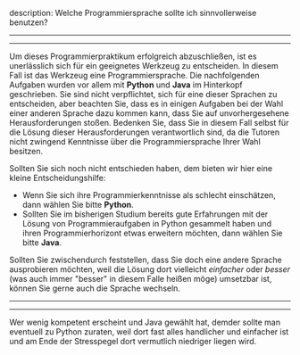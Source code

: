 description: Welche Programmiersprache sollte ich sinnvollerweise benutzen?

---
---

Um dieses Programmierpraktikum erfolgreich abzuschließen, ist es unerlässlich sich für ein geeignetes Werkzeug zu entscheiden.
In diesem Fall ist das Werkzeug eine Programmiersprache.
Die nachfolgenden Aufgaben wurden vor allem mit **Python** und **Java** im Hinterkopf geschrieben.
Sie sind nicht verpflichtet, sich für eine dieser Sprachen zu entscheiden, aber beachten Sie, dass es in einigen Aufgaben bei der Wahl einer anderen Sprache dazu kommen kann, dass Sie auf unvorhergesehene Herausforderungen stoßen.
Bedenken Sie, dass Sie in diesem Fall selbst für die Lösung dieser Herausforderungen verantwortlich sind, da die Tutoren nicht zwingend Kenntnisse über die Programmiersprache Ihrer Wahl besitzen.

Sollten Sie sich noch nicht entschieden haben, dem bieten wir hier eine kleine Entscheidungshilfe:
- Wenn Sie sich ihre Programmierkenntnisse als schlecht einschätzen, dann wählen Sie bitte **Python**.
- Sollten Sie im bisherigen Studium bereits gute Erfahrungen mit der Lösung von Programmieraufgaben in Python gesammelt haben und ihren Programmierhorizont etwas erweitern möchten, dann wählen Sie bitte **Java**.

Sollten Sie zwischendurch feststellen, dass Sie doch eine andere Sprache ausprobieren möchten, weil die Lösung dort vielleicht *einfacher* oder *besser* (was auch immer "besser" in diesem Falle heißen möge) umsetzbar ist, können Sie gerne auch die Sprache wechseln.

---
---
Wer wenig kompetent erscheint und Java gewählt hat, demder sollte man eventuell zu Python zuraten,
weil dort fast alles handlicher und einfacher ist und am Ende der Stresspegel dort
vermutlich niedriger liegen wird.
